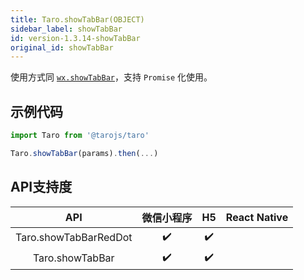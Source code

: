 ```yaml
---
title: Taro.showTabBar(OBJECT)
sidebar_label: showTabBar
id: version-1.3.14-showTabBar
original_id: showTabBar
---
```



使用方式同 [`wx.showTabBar`](https://developers.weixin.qq.com/miniprogram/dev/api/wx.showTabBar.html)，支持 `Promise` 化使用。

## 示例代码

```jsx
import Taro from '@tarojs/taro'

Taro.showTabBar(params).then(...)
```



## API支持度


| API | 微信小程序 | H5 | React Native |
| :-: | :-: | :-: | :-: |
| Taro.showTabBarRedDot | ✔️ | ✔️ |  |
| Taro.showTabBar | ✔️ | ✔️ |  |

